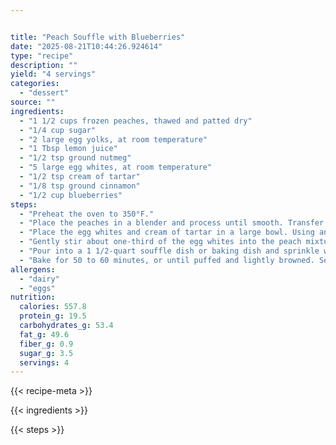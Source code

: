 ```yaml
---


title: "Peach Souffle with Blueberries"
date: "2025-08-21T10:44:26.924614"
type: "recipe"
description: ""
yield: "4 servings"
categories:
  - "dessert"
source: ""
ingredients:
  - "1 1/2 cups frozen peaches, thawed and patted dry"
  - "1/4 cup sugar"
  - "2 large egg yolks, at room temperature"
  - "1 Tbsp lemon juice"
  - "1/2 tsp ground nutmeg"
  - "5 large egg whites, at room temperature"
  - "1/2 tsp cream of tartar"
  - "1/8 tsp ground cinnamon"
  - "1/2 cup blueberries"
steps:
  - "Preheat the oven to 350°F."
  - "Place the peaches in a blender and process until smooth. Transfer to a medium bowl and mix in the sugar, egg yolks, lemon juice, and nutmeg."
  - "Place the egg whites and cream of tartar in a large bowl. Using an electric mixer on high speed, beat until stiff peaks form."
  - "Gently stir about one-third of the egg whites into the peach mixture to lighten it. Then pour the peach mixture over the beaten whites. Fold together until no white streaks remain."
  - "Pour into a 1 1/2-quart souffle dish or baking dish and sprinkle with the cinnamon. Place the dish in a larger baking pan, then place on the bottom rack of the oven. Pour 1\" of hot water into the outer pan."
  - "Bake for 50 to 60 minutes, or until puffed and lightly browned. Serve immediately with the blueberries."
allergens:
  - "dairy"
  - "eggs"
nutrition:
  calories: 557.8
  protein_g: 19.5
  carbohydrates_g: 53.4
  fat_g: 49.6
  fiber_g: 0.9
  sugar_g: 3.5
  servings: 4
---
```


{{< recipe-meta >}}

{{< ingredients >}}

{{< steps >}}
